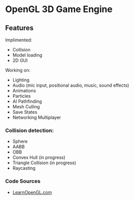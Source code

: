 # OpenGL 3D Game Engine

## Features
Implimented:
- Collision
- Model loading
- 2D GUI

Working on:
- Lighting
- Audio (mic input, positional audio, music, sound effects)
- Animations
- Particles
- AI Pathfinding
- Mesh Culling
- Save States
- Networking Multiplayer

### Collision detection:
- Sphere
- AABB
- OBB
- Convex Hull (in progress)
- Triangle Collision (in progress)
- Raycasting

### Code Sources
- [LearnOpenGL.com](https://learnopengl.com)

